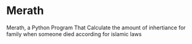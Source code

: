 # Merath 
Merath, a Python Program That Calculate the amount of inhertiance for family when someone died according for islamic laws 
